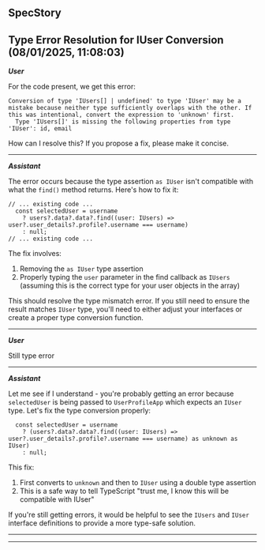 ## SpecStory

## Type Error Resolution for IUser Conversion (08/01/2025, 11:08:03)

_**User**_

For the code present, we get this error:
```
Conversion of type 'IUsers[] | undefined' to type 'IUser' may be a mistake because neither type sufficiently overlaps with the other. If this was intentional, convert the expression to 'unknown' first.
  Type 'IUsers[]' is missing the following properties from type 'IUser': id, email
```
How can I resolve this? If you propose a fix, please make it concise.

---

_**Assistant**_

The error occurs because the type assertion `as IUser` isn't compatible with what the `find()` method returns. Here's how to fix it:

```typescript:src/app/(DashboardLayout)/dashboards/users/page.tsx
// ... existing code ...
  const selectedUser = username
    ? users?.data?.data?.find((user: IUsers) => user?.user_details?.profile?.username === username)
    : null;
// ... existing code ...
```

The fix involves:
1. Removing the `as IUser` type assertion
2. Properly typing the `user` parameter in the find callback as `IUsers` (assuming this is the correct type for your user objects in the array)

This should resolve the type mismatch error. If you still need to ensure the result matches `IUser` type, you'll need to either adjust your interfaces or create a proper type conversion function.

---

_**User**_

Still type error

---

_**Assistant**_

Let me see if I understand - you're probably getting an error because `selectedUser` is being passed to `UserProfileApp` which expects an `IUser` type. Let's fix the type conversion properly:

```typescript:src/app/(DashboardLayout)/dashboards/users/page.tsx
  const selectedUser = username
    ? (users?.data?.data?.find((user: IUsers) => user?.user_details?.profile?.username === username) as unknown as IUser)
    : null;
```

This fix:
1. First converts to `unknown` and then to `IUser` using a double type assertion
2. This is a safe way to tell TypeScript "trust me, I know this will be compatible with IUser"

If you're still getting errors, it would be helpful to see the `IUsers` and `IUser` interface definitions to provide a more type-safe solution.

---



---

